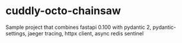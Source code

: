 # cuddly-octo-chainsaw
Sample project that combines fastapi 0.100 with pydantic 2, pydantic-settings, jaeger tracing, httpx client, async redis sentinel
